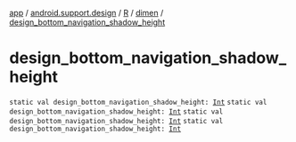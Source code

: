 [app](../../../index.md) / [android.support.design](../../index.md) / [R](../index.md) / [dimen](index.md) / [design_bottom_navigation_shadow_height](.)

# design_bottom_navigation_shadow_height

`static val design_bottom_navigation_shadow_height: `[`Int`](https://kotlinlang.org/api/latest/jvm/stdlib/kotlin/-int/index.html)
`static val design_bottom_navigation_shadow_height: `[`Int`](https://kotlinlang.org/api/latest/jvm/stdlib/kotlin/-int/index.html)
`static val design_bottom_navigation_shadow_height: `[`Int`](https://kotlinlang.org/api/latest/jvm/stdlib/kotlin/-int/index.html)
`static val design_bottom_navigation_shadow_height: `[`Int`](https://kotlinlang.org/api/latest/jvm/stdlib/kotlin/-int/index.html)